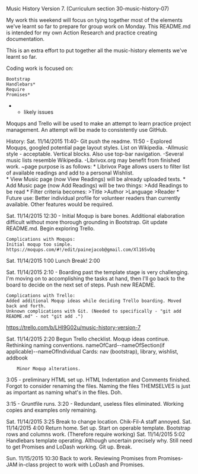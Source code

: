 Music History Version 7. (Curriculum section 30-music-history-07)

My work this weekend will focus on tying together most of the elements we've learnt so far to prepare for group work on Monday. This README.md is intended for my own Action Research and practice creating documentation.

This is an extra effort to put together all the music-history elements we've learnt so far. 

Coding work is focused on:

	Bootstrap
	Handlebars*
	Require
	Promises*

* - likely issues

Moqups and Trello will be used to make an attempt to learn practice project management.
An attempt will be made to consistently use GitHub. 


History:
Sat. 11/14/2015 11:40- Git push the readme.
11:50 - Explored Moqups, googled potential page layout styles. List on Wikipedia.
	-Allmusic style - acceptable. Vertical blocks. Also use top-bar navigation.
	-Several music lists resemble Wikipedia.
	-Librivox.org may benefit from finished work.
		~page purpose is as follows:
			* Librivox Page allows users to filter list of available readings and add to a personal Wishlist.  
			* View Music page (now View Readings) will be already uploaded texts. 
			* Add Music page (now Add Readings) will be two things:
				>Add Readings to be read
			* Filter criteria becomes: 
				>Title 
				>Author
				>Language
				>Reader
			* Future use: Better individual profile for volunteer readers than currently available. Other features would be required.

Sat. 11/14/2015 12:30 - 
	Initial Moqup is bare bones. Additional elaboration difficult without more thorough grounding in Bootstrap. Git update README.md. Begin exploring Trello.

	Complications with Moqups:
	Initial moqup too simple. 
	https://moqups.com/#!/edit/painejacob@gmail.com/Xl16SvQq

Sat. 11/14/2015 1:00 Lunch Break! 2:00

Sat. 11/14/2015 2:10 - 
	Boarding past the template stage is very challenging. I'm moving on to accomplishing the tasks at hand, then I'll go back to the board to decide on the next set of steps. Push new README. 

	Complications with Trello:
	Added additional Moqup ideas while deciding Trello boarding. Moved back and forth.
	Unknown complications with Git. (Needed to specifically - "git add README.md" - not "git add .")

https://trello.com/b/LHI9G02u/music-history-version-7

Sat. 11/14/2015 2:20 
	Begun Trello checklist. 
		Moqup ideas continue.
		Rethinking naming conventions.
			nameOfCard--nameOfSection(if applicable)--nameOfIndividual
				Cards:
					nav (bootstrap), library, wishlist, addbook

		Minor Moqup alterations.
3:05 - preliminary HTML set up. HTML Indentation and Comments finished.
	Forgot to consider renaming the files. Naming the files THEMSELVES is just as important as naming what's in the files. Doh.

3:15 -
	Gruntfile runs.
3:20 -
	Redundant, useless files eliminated. Working copies and examples only remaining.

Sat. 11/14/2015 3:25 Break to change location. Chik-Fil-A staff annoyed.
Sat. 11/14/2015 4:00 Return home. Set up. Start on operable template.
	Bootstrap rows and columns work. (Therefore require working)
Sat. 11/14/2015 5:02 Handlebars template operating. Although uncertain precisely 	why. Still need to get Promises and LoDash working. Git up. Break. 


Sun. 11/15/2015 10:30 Back to work. Reviewing Promises from Promises-JAM in-class project to work with LoDash and Promises.





